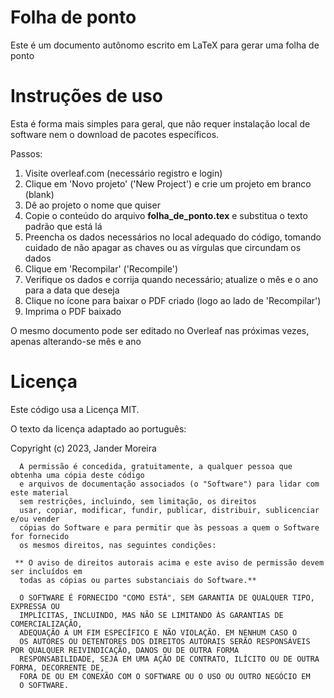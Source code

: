 # Folha de ponto
Este é um documento autônomo escrito em LaTeX para gerar uma folha de ponto


# Instruções de uso
Esta é forma mais simples para geral, que não requer instalação local de software nem o download de pacotes específicos.

Passos:
 1) Visite overleaf.com (necessário registro e login)
 2) Clique em 'Novo projeto' ('New Project') e crie um projeto em branco (blank)
 3) Dê ao projeto o nome que quiser
 4) Copie o conteúdo do arquivo **folha_de_ponto.tex** e substitua o texto padrão que está lá
 5) Preencha os dados necessários no local adequado do código, tomando cuidado de não apagar as chaves ou as vírgulas que circundam os dados
 6) Clique em 'Recompilar' ('Recompile')
 7) Verifique os dados e corrija quando necessário; atualize o mês e o ano para a data que deseja
 7) Clique no ícone para baixar o PDF criado (logo ao lado de 'Recompilar')
 8) Imprima o PDF baixado

 O mesmo documento pode ser editado no Overleaf nas próximas vezes, apenas alterando-se mês e ano

# Licença
Este código usa a Licença MIT.

O texto da licença adaptado ao português:

Copyright (c) 2023, Jander Moreira

      A permissão é concedida, gratuitamente, a qualquer pessoa que obtenha uma cópia deste código
      e arquivos de documentação associados (o "Software") para lidar com este material
      sem restrições, incluindo, sem limitação, os direitos
      usar, copiar, modificar, fundir, publicar, distribuir, sublicenciar e/ou vender
      cópias do Software e para permitir que às pessoas a quem o Software for fornecido
      os mesmos direitos, nas seguintes condições:

     ** O aviso de direitos autorais acima e este aviso de permissão devem ser incluídos em
      todas as cópias ou partes substanciais do Software.**

      O SOFTWARE É FORNECIDO "COMO ESTÁ", SEM GARANTIA DE QUALQUER TIPO, EXPRESSA OU
      IMPLÍCITAS, INCLUINDO, MAS NÃO SE LIMITANDO ÀS GARANTIAS DE COMERCIALIZAÇÃO,
      ADEQUAÇÃO A UM FIM ESPECÍFICO E NÃO VIOLAÇÃO. EM NENHUM CASO O
      OS AUTORES OU DETENTORES DOS DIREITOS AUTORAIS SERÃO RESPONSÁVEIS POR QUALQUER REIVINDICAÇÃO, DANOS OU DE OUTRA FORMA
      RESPONSABILIDADE, SEJA EM UMA AÇÃO DE CONTRATO, ILÍCITO OU DE OUTRA FORMA, DECORRENTE DE,
      FORA DE OU EM CONEXÃO COM O SOFTWARE OU O USO OU OUTRO NEGÓCIO EM
      O SOFTWARE.
